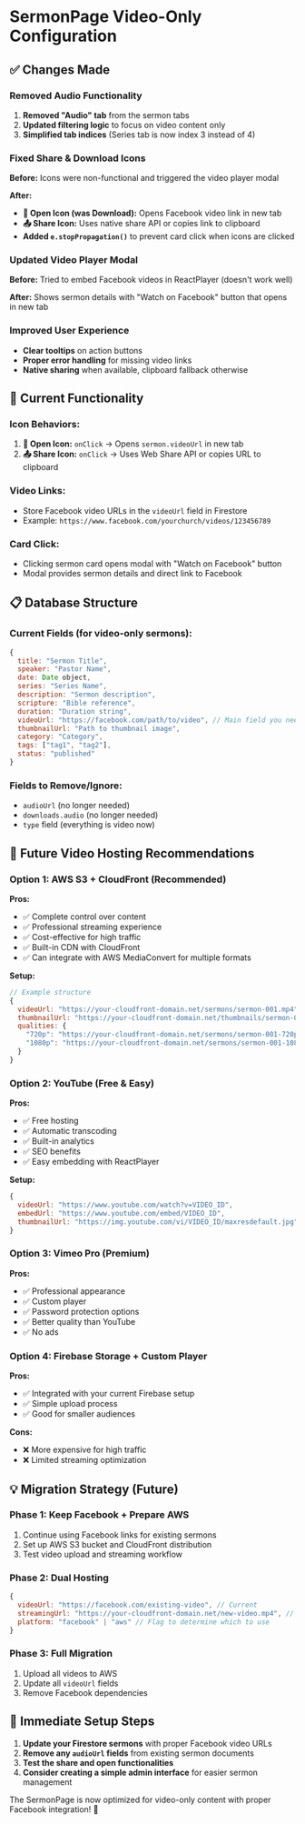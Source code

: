 # SermonPage Video-Only Configuration

## ✅ **Changes Made**

### **Removed Audio Functionality**

1. **Removed "Audio" tab** from the sermon tabs
2. **Updated filtering logic** to focus on video content only
3. **Simplified tab indices** (Series tab is now index 3 instead of 4)

### **Fixed Share & Download Icons**

**Before:** Icons were non-functional and triggered the video player modal

**After:**

- **🔗 Open Icon (was Download):** Opens Facebook video link in new tab
- **📤 Share Icon:** Uses native share API or copies link to clipboard
- **Added `e.stopPropagation()`** to prevent card click when icons are clicked

### **Updated Video Player Modal**

**Before:** Tried to embed Facebook videos in ReactPlayer (doesn't work well)

**After:** Shows sermon details with "Watch on Facebook" button that opens in new tab

### **Improved User Experience**

- **Clear tooltips** on action buttons
- **Proper error handling** for missing video links
- **Native sharing** when available, clipboard fallback otherwise

## 🎯 **Current Functionality**

### **Icon Behaviors:**

1. **🔗 Open Icon:** `onClick` → Opens `sermon.videoUrl` in new tab
2. **📤 Share Icon:** `onClick` → Uses Web Share API or copies URL to clipboard

### **Video Links:**

- Store Facebook video URLs in the `videoUrl` field in Firestore
- Example: `https://www.facebook.com/yourchurch/videos/123456789`

### **Card Click:**

- Clicking sermon card opens modal with "Watch on Facebook" button
- Modal provides sermon details and direct link to Facebook

## 📋 **Database Structure**

### **Current Fields (for video-only sermons):**

```javascript
{
  title: "Sermon Title",
  speaker: "Pastor Name",
  date: Date object,
  series: "Series Name",
  description: "Sermon description",
  scripture: "Bible reference",
  duration: "Duration string",
  videoUrl: "https://facebook.com/path/to/video", // Main field you need
  thumbnailUrl: "Path to thumbnail image",
  category: "Category",
  tags: ["tag1", "tag2"],
  status: "published"
}
```

### **Fields to Remove/Ignore:**

- `audioUrl` (no longer needed)
- `downloads.audio` (no longer needed)
- `type` field (everything is video now)

## 🚀 **Future Video Hosting Recommendations**

### **Option 1: AWS S3 + CloudFront (Recommended)**

**Pros:**

- ✅ Complete control over content
- ✅ Professional streaming experience
- ✅ Cost-effective for high traffic
- ✅ Built-in CDN with CloudFront
- ✅ Can integrate with AWS MediaConvert for multiple formats

**Setup:**

```javascript
// Example structure
{
  videoUrl: "https://your-cloudfront-domain.net/sermons/sermon-001.mp4",
  thumbnailUrl: "https://your-cloudfront-domain.net/thumbnails/sermon-001.jpg",
  qualities: {
    "720p": "https://your-cloudfront-domain.net/sermons/sermon-001-720p.mp4",
    "1080p": "https://your-cloudfront-domain.net/sermons/sermon-001-1080p.mp4"
  }
}
```

### **Option 2: YouTube (Free & Easy)**

**Pros:**

- ✅ Free hosting
- ✅ Automatic transcoding
- ✅ Built-in analytics
- ✅ SEO benefits
- ✅ Easy embedding with ReactPlayer

**Setup:**

```javascript
{
  videoUrl: "https://www.youtube.com/watch?v=VIDEO_ID",
  embedUrl: "https://www.youtube.com/embed/VIDEO_ID",
  thumbnailUrl: "https://img.youtube.com/vi/VIDEO_ID/maxresdefault.jpg"
}
```

### **Option 3: Vimeo Pro (Premium)**

**Pros:**

- ✅ Professional appearance
- ✅ Custom player
- ✅ Password protection options
- ✅ Better quality than YouTube
- ✅ No ads

### **Option 4: Firebase Storage + Custom Player**

**Pros:**

- ✅ Integrated with your current Firebase setup
- ✅ Simple upload process
- ✅ Good for smaller audiences

**Cons:**

- ❌ More expensive for high traffic
- ❌ Limited streaming optimization

## 💡 **Migration Strategy (Future)**

### **Phase 1: Keep Facebook + Prepare AWS**

1. Continue using Facebook links for existing sermons
2. Set up AWS S3 bucket and CloudFront distribution
3. Test video upload and streaming workflow

### **Phase 2: Dual Hosting**

```javascript
{
  videoUrl: "https://facebook.com/existing-video", // Current
  streamingUrl: "https://your-cloudfront-domain.net/new-video.mp4", // New
  platform: "facebook" | "aws" // Flag to determine which to use
}
```

### **Phase 3: Full Migration**

1. Upload all videos to AWS
2. Update all `videoUrl` fields
3. Remove Facebook dependencies

## 🔧 **Immediate Setup Steps**

1. **Update your Firestore sermons** with proper Facebook video URLs
2. **Remove any `audioUrl` fields** from existing sermon documents
3. **Test the share and open functionalities**
4. **Consider creating a simple admin interface** for easier sermon management

The SermonPage is now optimized for video-only content with proper Facebook integration! 🎉
